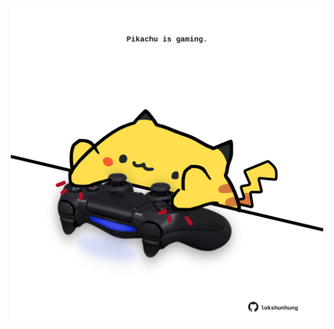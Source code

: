 <!-- built at 17/10/2025, 19:00:32 UTC -->
<p align="center">
  <img width="500" height="500" src="./ReadmeImage.svg">
</p>
